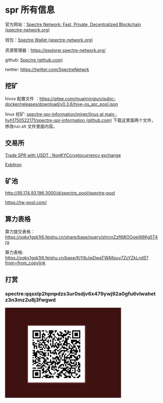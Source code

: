 # spr 所有信息

官方网站：[Spectre Network: Fast, Private, Decentralized Blockchain (spectre-network.org)](https://spectre-network.org/)

钱包：[Spectre Wallet (spectre-network.org)](https://wallet.spectre-network.org/)

资源管理器：https://explorer.spectre-network.org/

github: [Spectre (github.com)](https://github.com/spectre-project)

twitter: https://twitter.com/SpectreNetwrk

## 挖矿

hivos 配置文件 ：https://gitee.com/muaimingjun/qubic-docker/releases/download/v0.3.6/hive-os_spr_pool.json

linux 挖矿: [spectre-spr-information/miner/linux at main · hyh1750522171/spectre-spr-information (github.com)](https://github.com/hyh1750522171/spectre-spr-information/tree/main/miner/linux)   下载这里面两个文件，修改run.sh 文件里面内容。

## 交易所

[Trade SPR with USDT : NonKYCcryptocurrency exchange](https://nonkyc.io/market/SPR_USDT)

[Exbitron](https://exbitron.com/trade?market=SPR-USDT)



## 矿池

http://95.174.93.196:3000/d/spectre_pool/spectre-pool

https://tw-pool.com/

## 算力表格

算力提交表格：https://oqkx1gsk1t6.feishu.cn/share/base/query/shrcnZzftMIOOoeiIll6Kg5T4rg

算力表格: https://oqkx1gsk1t6.feishu.cn/base/KjYlbJwDwaTWA8suy7ZcYZkLndS?from=from_copylink



##  打赏

###    spectre:qqsxlp2hpnpdzs3ur0sdjv6x479ywj92a0gfu6vlwahetz3n3mz2u8j3fwgwd

![](./docker/微信截图_20240703173925.png)

